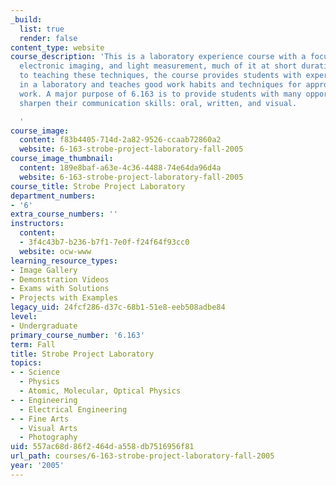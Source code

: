 ```yaml
---
_build:
  list: true
  render: false
content_type: website
course_description: 'This is a laboratory experience course with a focus on photography,
  electronic imaging, and light measurement, much of it at short duration. In addition
  to teaching these techniques, the course provides students with experience working
  in a laboratory and teaches good work habits and techniques for approaching laboratory
  work. A major purpose of 6.163 is to provide students with many opportunities to
  sharpen their communication skills: oral, written, and visual.

  '
course_image:
  content: f83b4405-714d-2a82-9526-ccaab72860a2
  website: 6-163-strobe-project-laboratory-fall-2005
course_image_thumbnail:
  content: 189e8baf-a63e-4c36-4488-74e64da96d4a
  website: 6-163-strobe-project-laboratory-fall-2005
course_title: Strobe Project Laboratory
department_numbers:
- '6'
extra_course_numbers: ''
instructors:
  content:
  - 3f4c43b7-b236-b7f1-7e0f-f24f64f93cc0
  website: ocw-www
learning_resource_types:
- Image Gallery
- Demonstration Videos
- Exams with Solutions
- Projects with Examples
legacy_uid: 24fcf286-d37c-68b1-51e8-eeb508adbe84
level:
- Undergraduate
primary_course_number: '6.163'
term: Fall
title: Strobe Project Laboratory
topics:
- - Science
  - Physics
  - Atomic, Molecular, Optical Physics
- - Engineering
  - Electrical Engineering
- - Fine Arts
  - Visual Arts
  - Photography
uid: 557ac68d-86f2-464d-a558-db7516956f81
url_path: courses/6-163-strobe-project-laboratory-fall-2005
year: '2005'
---
```

